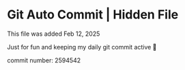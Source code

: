 # Git Auto Commit | Hidden File

This file was added Feb 12, 2025

Just for fun and keeping my daily git commit active 🤪

commit number: 2594542
